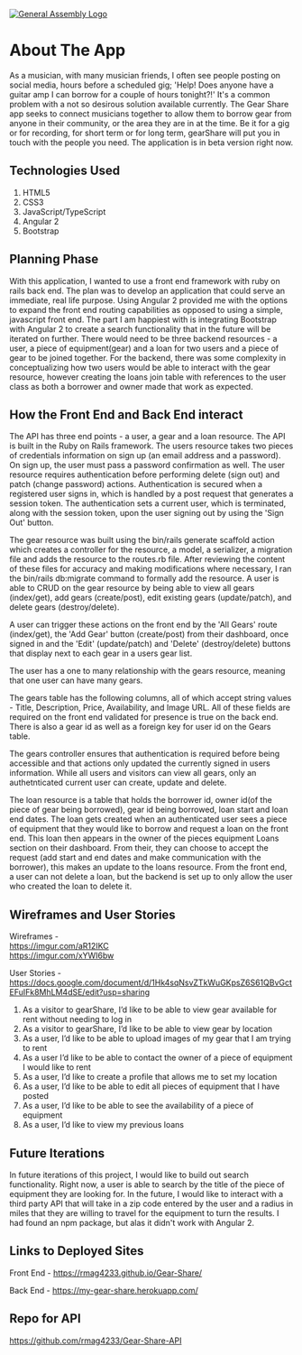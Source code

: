 [![General Assembly Logo](https://camo.githubusercontent.com/1a91b05b8f4d44b5bbfb83abac2b0996d8e26c92/687474703a2f2f692e696d6775722e636f6d2f6b6538555354712e706e67)](https://generalassemb.ly/education/web-development-immersive)

# About The App

As a musician, with many musician friends, I often see people posting on social media, hours before a scheduled gig; 'Help! Does anyone have a guitar amp I can borrow for a couple of hours tonight?!' It's a common problem with a not so desirous solution available currently. The Gear Share app seeks to connect musicians together to allow them to borrow gear from anyone in their community, or the area they are in at the time. Be it for a gig or for recording, for short term or for long term, gearShare will put you in touch with the people you need. The application is in beta version right now.

## Technologies Used

1. HTML5
2. CSS3
3. JavaScript/TypeScript
4. Angular 2
5. Bootstrap

## Planning Phase

With this application, I wanted to use a front end framework with ruby on rails back end. The plan was to develop an application that could serve an immediate, real life purpose. Using Angular 2 provided me with the options to expand the front end routing capabilities as opposed to using a simple, javascript front end. The part I am happiest with is integrating Bootstrap with Angular 2 to create a search functionality that in the future will be iterated on further. There would need to be three backend resources - a user, a piece of equipment(gear) and a loan for two users and a piece of gear to be joined together. For the backend, there was some complexity in conceptualizing how two users would be able to interact with the gear resource, however creating the loans join table with references to the user class as both a borrower and owner made that work as expected.

## How the Front End and Back End interact

The API has three end points - a user, a gear and a loan resource. The API is built in the Ruby on Rails framework. The users resource takes two pieces of credentials information on sign up (an email address and a password). On sign up, the user must pass a password confirmation as well. The user resource requires authentication before performing delete (sign out) and patch (change password) actions. Authentication is secured when a registered user signs in, which is handled by a post request that generates a session token. The authentication sets a current user, which is terminated, along with the session token, upon the user signing out by using the 'Sign Out' button.

The gear resource was built using the bin/rails generate scaffold action which creates a controller for the resource, a model, a serializer, a migration file and adds the resource to the routes.rb file. After reviewing the content of these files for accuracy and making modifications where necessary, I ran the bin/rails db:migrate command to formally add the resource. A user is able to CRUD on the gear resource by being able to view all gears (index/get), add gears (create/post), edit existing gears (update/patch), and delete gears (destroy/delete).

A user can trigger these actions on the front end by the 'All Gears' route (index/get), the 'Add Gear' button (create/post) from their dashboard, once signed in and the 'Edit' (update/patch) and 'Delete' (destroy/delete) buttons that display next to each gear in a users gear list.

The user has a one to many relationship with the gears resource, meaning that one user can have many gears.

The gears table has the following columns, all of which accept string values - Title, Description, Price, Availability, and Image URL. All of these fields are required on the front end validated for presence is true on the back end. There is also a gear id as well as a foreign key for user id on the Gears table.

The gears controller ensures that authentication is required before being accessible and that actions only updated the currently signed in users information. While all users and visitors can view all gears, only an authetnticated current user can create, update and delete.

The loan resource is a table that holds the borrower id, owner id(of the piece of gear being borrowed), gear id being borrowed, loan start and loan end dates. The loan gets created when an authenticated user sees a piece of equipment that they would like to borrow and request a loan on the front end. This loan then appears in the owner of the pieces equipment Loans section on their dashboard. From their, they can choose to accept the request (add start and end dates and make communication with the borrower), this makes an update to the loans resource. From the front end, a user can not delete a loan, but the backend is set up to only allow the user who created the loan to delete it.

## Wireframes and User Stories

Wireframes - <br>
https://imgur.com/aR12IKC<br>
https://imgur.com/xYWI6bw

User Stories - <br>
https://docs.google.com/document/d/1Hk4sqNsvZTkWuGKpsZ6S61QBvGctEFuIFk8MhLM4dSE/edit?usp=sharing

1. As a visitor to gearShare, I’d like to be able to view gear available for rent without needing to log in
2. As a visitor to gearShare, I’d like to be able to view gear by location
3. As a user, I’d like to be able to upload images of my gear that I am trying to rent
4. As a user I’d like to be able to contact the owner of a piece of equipment I would like to rent
5. As a user, I’d like to create a profile that allows me to set my location
6. As a user, I’d like to be able to edit all pieces of equipment that I have posted
7. As a user, I’d like to be able to see the availability of a piece of equipment
8. As a user, I’d like to view my previous loans

## Future Iterations

In future iterations of this project, I would like to build out search functionality. Right now, a user is able to search by the title of the piece of equipment they are looking for. In the future, I would like to interact with a third party API that will take in a zip code entered by the user and a radius in miles that they are willing to travel for the equipment to turn the results. I had found an npm package, but alas it didn't work with Angular 2.

## Links to Deployed Sites

Front End -
https://rmag4233.github.io/Gear-Share/

Back End -
https://my-gear-share.herokuapp.com/

## Repo for API
https://github.com/rmag4233/Gear-Share-API
